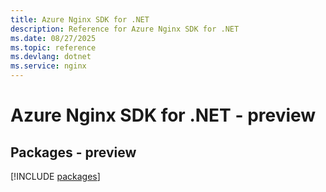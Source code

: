 ```yaml
---
title: Azure Nginx SDK for .NET
description: Reference for Azure Nginx SDK for .NET
ms.date: 08/27/2025
ms.topic: reference
ms.devlang: dotnet
ms.service: nginx
---
```

# Azure Nginx SDK for .NET - preview
## Packages - preview
[!INCLUDE [packages](nginx-index.md)]